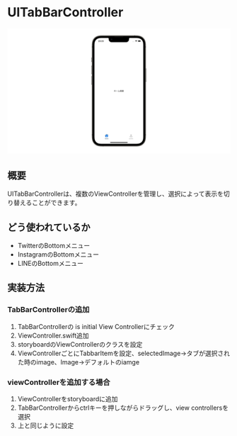 # UITabBarController
![UITabBarController](UITabBarController.gif)

## 概要
UITabBarControllerは、複数のViewControllerを管理し、選択によって表示を切り替えることができます。

## どう使われているか
- TwitterのBottomメニュー
- InstagramのBottomメニュー
- LINEのBottomメニュー

## 実装方法
### TabBarControllerの追加
1. TabBarControllerの is initial View Controllerにチェック
2. ViewController.swift追加
3. storyboardのViewControllerのクラスを設定
4. ViewControllerごとにTabbarItemを設定、selectedImage→タブが選択された時のimage、Image→デフォルトのiamge

### viewControllerを追加する場合
1. ViewControllerをstoryboardに追加
2. TabBarControllerからctrlキーを押しながらドラッグし、view controllersを選択
3. 上と同じように設定
